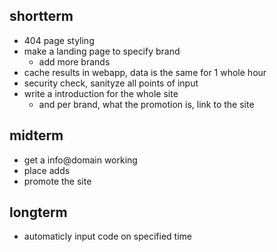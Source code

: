 ## shortterm

* 404 page styling
* make a landing page to specify brand
    * add more brands
* cache results in webapp, data is the same for 1 whole hour
* security check, sanityze all points of input
* write a introduction for the whole site
    * and per brand, what the promotion is, link to the site

## midterm

* get a info@domain working
* place adds
* promote the site

## longterm

* automaticly input code on specified time
